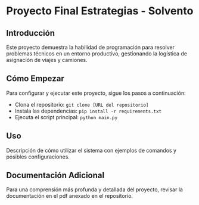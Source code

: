# Proyecto Final Estrategias - Solvento

## Introducción
Este proyecto demuestra la habilidad de programación para resolver problemas técnicos en un entorno productivo, gestionando la logística de asignación de viajes y camiones.

## Cómo Empezar
Para configurar y ejecutar este proyecto, sigue los pasos a continuación:
- Clona el repositorio: `git clone [URL del repositorio]`
- Instala las dependencias: `pip install -r requirements.txt`
- Ejecuta el script principal: `python main.py`

## Uso
Descripción de cómo utilizar el sistema con ejemplos de comandos y posibles configuraciones.

## Documentación Adicional
Para una comprensión más profunda y detallada del proyecto, revisar la documentación en el pdf anexado en el repositorio.




